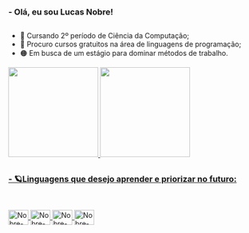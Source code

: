 ### - Olá, eu sou Lucas Nobre!
##
- 📙 Cursando 2º período de Ciência da Computação;
- 🍂 Procuro cursos gratuitos na área de linguagens de programação;
- 🟠 Em busca de um estágio para dominar métodos de trabalho.
<div>
  <a href="https://beacons.ai/lucasnobree">
  <img height="180em" src="https://github-readme-stats.vercel.app/api?username=lucasnobree&show_icons=true&theme=codeSTACKr&include_all_commits=true&count_private=true"/>
  <img height="180em" src="https://github-readme-stats.vercel.app/api/top-langs/?username=lucasnobree&layout=compact&langs_count=16&theme=codeSTACKr" />
</div>
  
##
###  - 🪐Linguagens que desejo aprender e priorizar no futuro:
##  

  <div style="display: inline_block"><br>  
            <img align="center" alt="Nobre-Js" height="30" width="40" src="https://cdn.jsdelivr.net/gh/devicons/devicon/icons/nodejs/nodejs-original.svg" />
            <img align="center" alt="Nobre-Js" height="30" width="40" src="https://cdn.jsdelivr.net/gh/devicons/devicon/icons/javascript/javascript-original.svg" />
            <img align="center" alt="Nobre-Js" height="30" width="40" src="https://cdn.jsdelivr.net/gh/devicons/devicon/icons/c/c-original.svg" />
            <img align="center" alt="Nobre-Js" height="30" width="40" src="https://cdn.jsdelivr.net/gh/devicons/devicon/icons/python/python-original.svg" />
             
